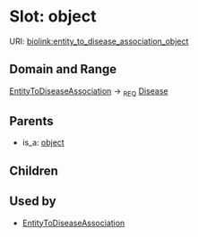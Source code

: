 
# Slot: object




URI: [biolink:entity_to_disease_association_object](https://w3id.org/biolink/vocab/entity_to_disease_association_object)

## Domain and Range

[EntityToDiseaseAssociation](EntityToDiseaseAssociation.md) ->  <sub>REQ</sub> [Disease](Disease.md)

## Parents

 *  is_a: [object](object.md)

## Children


## Used by

 * [EntityToDiseaseAssociation](EntityToDiseaseAssociation.md)

